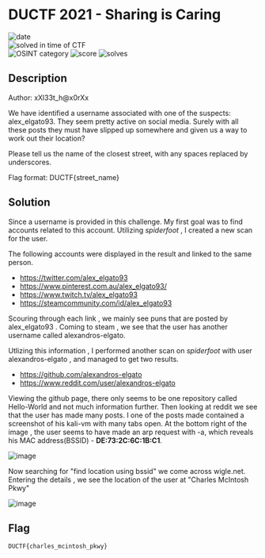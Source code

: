 # DUCTF 2021 - Sharing is Caring

![date](https://img.shields.io/badge/date-25.09.2021-brightgreen.svg)  
![solved in time of CTF](https://img.shields.io/badge/solved-in%20time%20of%20CTF-brightgreen.svg)  
![OSINT category](https://img.shields.io/badge/category-osint-lightgrey.svg)
![score](https://img.shields.io/badge/score-232-blue.svg)
![solves](https://img.shields.io/badge/solves-83-brightgreen.svg)

## Description
Author: xXl33t_h@x0rXx

We have identified a username associated with one of the suspects: alex_elgato93. They seem pretty active on social media. Surely with all these posts they must have slipped up somewhere and given us a way to work out their location?

Please tell us the name of the closest street, with any spaces replaced by underscores.

Flag format: DUCTF{street_name}


## Solution

Since a username is provided in this challenge. My first goal was to find accounts related to this account. Utilizing *spiderfoot* , I created a new scan for the user.

The following accounts were displayed in the result and linked to the same person.

- https://twitter.com/alex_elgato93
- https://www.pinterest.com.au/alex_elgato93/
- https://www.twitch.tv/alex_elgato93
- https://steamcommunity.com/id/alex_elgato93

Scouring through each link , we mainly see puns that are posted by alex_elgato93 . Coming to steam , we see that the user has another username called alexandros-elgato.

Utlizing this information , I performed another scan on *spiderfoot* with user alexandros-elgato , and managed to get two results.

- https://github.com/alexandros-elgato
- https://www.reddit.com/user/alexandros-elgato

Viewing the github page, there only seems to be one repository called Hello-World and not much information further. Then looking at reddit we see that the user has made many posts. I one of the posts made contained a screenshot of his kali-vm with many tabs open. At the bottom right of the image , the user seems to have made an arp request with -a, which reveals his MAC address(BSSID) - **DE:73:2C:6C:1B:C1**. 

![image](https://i.redd.it/d8tjy7453om71.png)

Now searching for "find location using bssid" we come across wigle.net. Entering the details , we see the location of the user at "Charles McIntosh Pkwy"

![image](https://user-images.githubusercontent.com/17501137/135417072-dbe94a65-931c-4909-817d-9ec01a7c0113.png)


  
## Flag
  

``` DUCTF{charles_mcintosh_pkwy} ```
